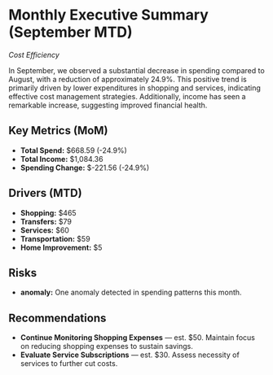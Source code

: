 # Monthly Executive Summary (September MTD)
*Cost Efficiency*

In September, we observed a substantial decrease in spending compared to August, with a reduction of approximately 24.9%. This positive trend is primarily driven by lower expenditures in shopping and services, indicating effective cost management strategies. Additionally, income has seen a remarkable increase, suggesting improved financial health.

## Key Metrics (MoM)
- **Total Spend:** $668.59 (-24.9%)
- **Total Income:** $1,084.36
- **Spending Change:** $-221.56 (-24.9%)

## Drivers (MTD)
- **Shopping:** $465
- **Transfers:** $79
- **Services:** $60
- **Transportation:** $59
- **Home Improvement:** $5

## Risks
- **anomaly:** One anomaly detected in spending patterns this month.

## Recommendations
- **Continue Monitoring Shopping Expenses** — est. $50. Maintain focus on reducing shopping expenses to sustain savings.
- **Evaluate Service Subscriptions** — est. $30. Assess necessity of services to further cut costs.
